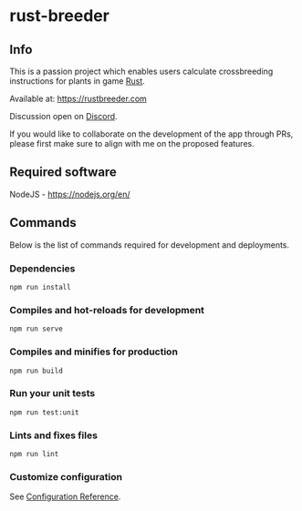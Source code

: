 # rust-breeder

## Info

This is a passion project which enables users calculate crossbreeding instructions for plants in game [Rust](https://rust.facepunch.com/).

Available at: https://rustbreeder.com

Discussion open on [Discord](https://discord.com/invite/Va5475pqFw).

If you would like to collaborate on the development of the app through PRs, please first make sure to align with me on the proposed features.

## Required software

NodeJS - https://nodejs.org/en/

## Commands

Below is the list of commands required for development and deployments.

### Dependencies

```
npm run install
```

### Compiles and hot-reloads for development

```
npm run serve
```

### Compiles and minifies for production

```
npm run build
```

### Run your unit tests

```
npm run test:unit
```

### Lints and fixes files

```
npm run lint
```

### Customize configuration

See [Configuration Reference](https://cli.vuejs.org/config/).
